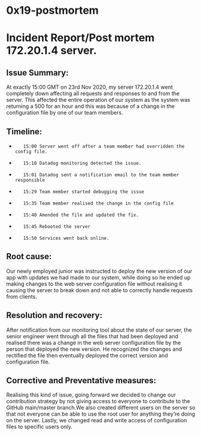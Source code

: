# 0x19-postmortem

# Incident Report/Post mortem 172.20.1.4 server.

## Issue Summary:
At exactly 15:00 GMT on 23rd Nov 2020, my server 172.20.1.4 went completely down affecting all requests and responses to and from the server. This affected the entire operation of our system as the system was returning a 500 for an hour and this was because of a change in the configuration file by one of our team members.
## Timeline:
-        15:00 Server went off after a team member had overridden the config file.
-        15:10 Datadog monitoring detected the issue.
-        15:01 Datadog sent a notification email to the team member responsible
-        15:29 Team member started debugging the issue
-        15:35 Team member realised the change in the config file
-        15:40 Amended the file and updated the fix.
-        15:45 Rebooted the server
-        15:50 Services went back online.
## Root cause:
Our newly employed junior was instructed to deploy the new version of our app with updates we had made to our system, while doing so he ended up making changes to the web server configuration file without realising it causing the server to break down and not able to correctly handle requests from clients.
## Resolution and recovery:
After notification from our monitoring tool about the state of our server, the senior engineer went through all the files that had been deployed and realised there was a change in the web server configuration file by the person that deployed the new version. He recognized the changes and rectified the file then eventually deployed the correct version and configuration file.
## Corrective and Preventative measures:
Realising this kind of issue, going forward we decided to change our contribution strategy by not giving access to everyone to contribute to the GitHub main/master branch.We also created different users on the server so that not everyone can be able to use the root user for anything they’re doing on the server. Lastly, we changed read and write access of configuration files to specific users only.

